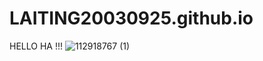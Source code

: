 # LAITING20030925.github.io
HELLO HA !!!
![112918767 (1)](https://user-images.githubusercontent.com/112918767/196331129-bc51fb40-4ebd-46f1-890c-2d27ec98ed04.jpg)
